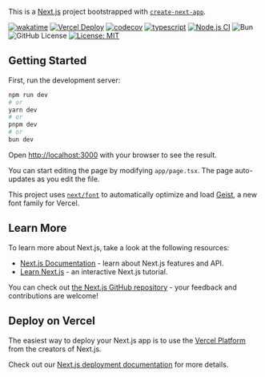 This is a [Next.js](https://nextjs.org) project bootstrapped with [`create-next-app`](https://nextjs.org/docs/app/api-reference/cli/create-next-app).

[![wakatime](https://wakatime.com/badge/user/a0b906ce-b8e7-4463-8bce-383238df6d4b/project/5125a46b-9438-4ab1-9064-4e5e0e8d748c.svg)](https://wakatime.com/badge/user/a0b906ce-b8e7-4463-8bce-383238df6d4b/project/5125a46b-9438-4ab1-9064-4e5e0e8d748c)
[![Vercel Deploy](https://deploy-badge.vercel.app/vercel/al-jadwal)](https://al-jadwal.vercel.app)
[![codecov](https://codecov.io/gh/ragaeeb/al-jadwal/graph/badge.svg?token=A2E06C7QXO)](https://codecov.io/gh/ragaeeb/al-jadwal)
[![typescript](https://badgen.net/badge/icon/typescript?icon=typescript&label&color=blue)](https://www.typescriptlang.org)
[![Node.js CI](https://github.com/ragaeeb/al-jadwal/actions/workflows/build.yml/badge.svg)](https://github.com/ragaeeb/al-jadwal/actions/workflows/build.yml)
![Bun](https://img.shields.io/badge/Bun-%23000000.svg?style=for-the-badge&logo=bun&logoColor=white)
![GitHub License](https://img.shields.io/github/license/ragaeeb/al-jadwal)
[![License: MIT](https://img.shields.io/badge/License-MIT-yellow.svg)](https://opensource.org/licenses/MIT)


## Getting Started

First, run the development server:

```bash
npm run dev
# or
yarn dev
# or
pnpm dev
# or
bun dev
```

Open [http://localhost:3000](http://localhost:3000) with your browser to see the result.

You can start editing the page by modifying `app/page.tsx`. The page auto-updates as you edit the file.

This project uses [`next/font`](https://nextjs.org/docs/app/building-your-application/optimizing/fonts) to automatically optimize and load [Geist](https://vercel.com/font), a new font family for Vercel.

## Learn More

To learn more about Next.js, take a look at the following resources:

- [Next.js Documentation](https://nextjs.org/docs) - learn about Next.js features and API.
- [Learn Next.js](https://nextjs.org/learn) - an interactive Next.js tutorial.

You can check out [the Next.js GitHub repository](https://github.com/vercel/next.js) - your feedback and contributions are welcome!

## Deploy on Vercel

The easiest way to deploy your Next.js app is to use the [Vercel Platform](https://vercel.com/new?utm_medium=default-template&filter=next.js&utm_source=create-next-app&utm_campaign=create-next-app-readme) from the creators of Next.js.

Check out our [Next.js deployment documentation](https://nextjs.org/docs/app/building-your-application/deploying) for more details.
